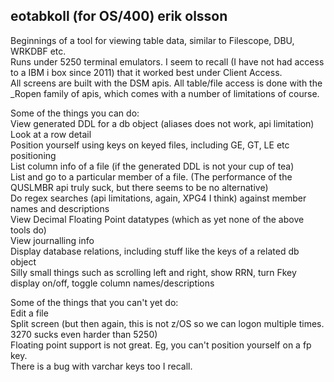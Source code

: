 eotabkoll (for OS/400) erik olsson
---------------------------------------------------

Beginnings of a tool for viewing table data, similar to Filescope, DBU, WRKDBF etc.<br>
Runs under 5250 terminal emulators. I seem to recall (I have not had access to a IBM i box since 2011) that it worked best under Client Access.<br>
All screens are built with the DSM apis. 
All table/file access is done with the _Ropen family of apis, which comes with a number
of limitations of course. 

Some of the things you can do:<br>
View generated DDL for a db object (aliases does not work, api limitation)<br>
Look at a row detail<br>
Position yourself using keys on keyed files, including GE, GT, LE etc positioning<br>
List column info of a file (if the generated DDL is not your cup of tea)<br> 
List and go to a particular member of a file. (The performance of the QUSLMBR api truly 
suck, but there seems to be no alternative)<br>
Do regex searches (api limitations, again, XPG4 I think) against member names and descriptions<br>
View Decimal Floating Point datatypes (which as yet none of the above tools do)<br>
View journalling info<br>
Display database relations, including stuff like the keys of a related db object<br>
Silly small things such as scrolling left and right, show RRN, turn Fkey display on/off, toggle column names/descriptions<br>


Some of the things that you can't yet do:<br>
Edit a file<br>
Split screen (but then again, this is not z/OS so we can logon multiple times. 3270 sucks even harder than 5250)<br>
Floating point support is not great. Eg, you can't position yourself on a fp key.<br>
There is a bug with varchar keys too I recall.<br>


